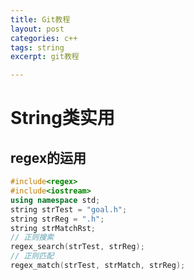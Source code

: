 ```yaml
---
title: Git教程
layout: post
categories: c++
tags: string
excerpt: git教程

---
```


# String类实用

## regex的运用

```c++
#include<regex>
#include<iostream>
using namespace std;
string strTest = "goal.h";
string strReg = ".h";
string strMatchRst;
// 正则搜索
regex_search(strTest, strReg);
// 正则匹配
regex_match(strTest, strMatch, strReg);
```



